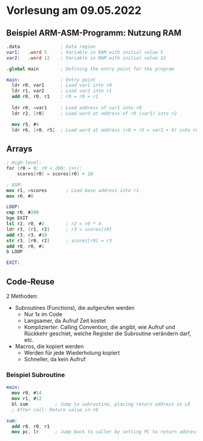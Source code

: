 # Vorlesung am 09.05.2022
## Beispiel ARM-ASM-Programm: Nutzung RAM
```nasm
.data               ; Data region
var1:   .word 5     ; Variable in RAM with initial value 5
var2:   .word 12    ; Variable in RAM with initial value 12

.global main        ; Defining the entry point for the program

main:               ; Entry point
  ldr r0, var1      ; Load var1 into r0
  ldr r1, var2      ; Load var2 into r1
  add r0, r0, r1    ; r0 = r0 + r1
  
  ldr r0, =var1     ; Load address of var1 into r0
  ldr r2, [r0]      ; Load word at address of r0 (var1) into r2

  mov r5, #4
  ldr r6, [r0, r5]  ; Load word at address (r0 + r5 = var1 + 4) into r6
```

## Arrays
```nasm
; High-level:
for (r0 = 0; r0 < 200; i++):
    scores[r0] = scores[r0] + 10

; ASM:
mov r1, =scores       ; Load base address into r1
mov r0, #0

LOOP:
cmp r0, #200
bge EXIT
lsl r2, r0, #2        ; r2 = r0 * 4
ldr r3, [r1, r2]      ; r3 = scores[r0]
add r3, r3, #10
str r3, [r0, r2]      ; scores[r0] = r3
add r0, r0, #1
b LOOP

EXIT:
```

## Code-Reuse
2 Methoden:

- Subroutines (Functions), die aufgerufen werden
    - Nur 1x im Code
    - Langsamer, da Aufruf Zeit kostet
    - Komplizierter: Calling Convention, die angibt, wie Aufruf und Rückkehr geschiet, welche
      Register die Subroutine verändern darf, etc.
- Macros, die kopiert werden
    - Werden für jede Wiederholung kopiert
    - Schneller, da kein Aufruf

### Beispiel Subroutine
```nasm
main:
  mov r0, #14
  mov r1, #12
  bl sum          ; Jump to subroutine, placing return address in LR
  ; After call: Return value in r0

sum:
  add r0, r0, r1
  mov pc, lr      ; Jump back to caller by setting PC to return address in LR
```